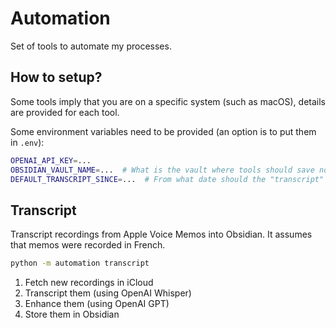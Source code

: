 # Automation

Set of tools to automate my processes.

## How to setup?
Some tools imply that you are on a specific system (such as macOS), details are provided for each tool.

Some environment variables need to be provided (an option is to put them in `.env`):
```sh
OPENAI_API_KEY=...
OBSIDIAN_VAULT_NAME=...  # What is the vault where tools should save notes?
DEFAULT_TRANSCRIPT_SINCE=...  # From what date should the "transcript" tool search for voice recordings? (%Y-%m-%d)
```

## Transcript

Transcript recordings from Apple Voice Memos into Obsidian.
It assumes that memos were recorded in French.

```sh
python -m automation transcript
```

1. Fetch new recordings in iCloud
2. Transcript them (using OpenAI Whisper)
3. Enhance them (using OpenAI GPT)
4. Store them in Obsidian
